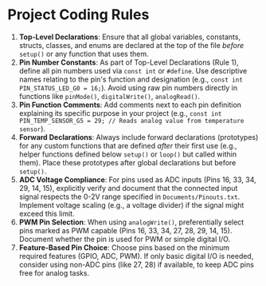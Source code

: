 # Project Coding Rules

1.  **Top-Level Declarations**: Ensure that all global variables, constants, structs, classes, and enums are declared at the top of the file *before* `setup()` or any function that uses them.
2.  **Pin Number Constants**: As part of Top-Level Declarations (Rule 1), define all pin numbers used via `const int` or `#define`. Use descriptive names relating to the pin's function and designation (e.g., `const int PIN_STATUS_LED_G0 = 16;`). Avoid using raw pin numbers directly in functions like `pinMode()`, `digitalWrite()`, `analogRead()`.
3.  **Pin Function Comments**: Add comments next to each pin definition explaining its specific purpose in your project (e.g., `const int PIN_TEMP_SENSOR_G5 = 29; // Reads analog value from temperature sensor`).
4.  **Forward Declarations**: Always include forward declarations (prototypes) for any custom functions that are defined *after* their first use (e.g., helper functions defined below `setup()` or `loop()` but called within them). Place these prototypes after global declarations but before `setup()`.
5.  **ADC Voltage Compliance**: For pins used as ADC inputs (Pins 16, 33, 34, 29, 14, 15), explicitly verify and document that the connected input signal respects the 0-2V range specified in `Documents/Pinouts.txt`. Implement voltage scaling (e.g., a voltage divider) if the signal might exceed this limit.
6.  **PWM Pin Selection**: When using `analogWrite()`, preferentially select pins marked as PWM capable (Pins 16, 33, 34, 27, 28, 29, 14, 15). Document whether the pin is used for PWM or simple digital I/O.
7.  **Feature-Based Pin Choice**: Choose pins based on the minimum required features (GPIO, ADC, PWM). If only basic digital I/O is needed, consider using non-ADC pins (like 27, 28) if available, to keep ADC pins free for analog tasks. 